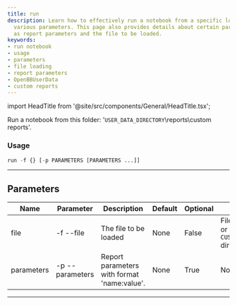 ```yaml
---
title: run
description: Learn how to effectively run a notebook from a specific location using
  various parameters. This page also provides details about certain parameters such
  as report parameters and the file to be loaded.
keywords:
- run notebook
- usage
- parameters
- file loading
- report parameters
- OpenBBUserData
- custom reports
---
```


import HeadTitle from '@site/src/components/General/HeadTitle.tsx';

<HeadTitle title="reports /run - Reference | OpenBB Terminal Docs" />

Run a notebook from this folder: '`USER_DATA_DIRECTORY`\reports\custom reports'.

### Usage

```python wordwrap
run -f {} [-p PARAMETERS [PARAMETERS ...]]
```

---

## Parameters

| Name | Parameter | Description | Default | Optional | Choices |
| ---- | --------- | ----------- | ------- | -------- | ------- |
| file | -f  --file | The file to be loaded | None | False | File in `EXPORTS` or `CUSTOM_IMPORTS` directories |
| parameters | -p  --parameters | Report parameters with format 'name:value'. | None | True | None |

---
